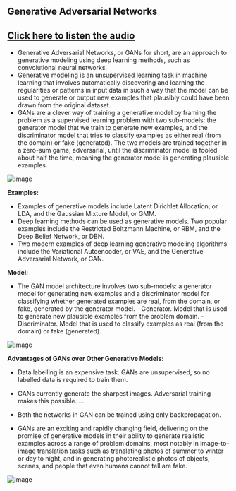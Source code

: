 ## Generative Adversarial Networks 
## [Click here to listen the audio](https://drive.google.com/file/d/1nFoGy2RK_PZCIGiUb8BsEtVU6N1Mu2kY/view?usp=sharing)

- Generative Adversarial Networks, or GANs for short, are an approach to generative modeling using deep learning methods, such as convolutional neural networks.
- Generative modeling is an unsupervised learning task in machine learning that involves automatically discovering and learning the regularities or patterns in input data in such a way that the model can be used to generate or output new examples that plausibly could have been drawn from the original dataset.
- GANs are a clever way of training a generative model by framing the problem as a supervised learning problem with two sub-models: the generator model that we train to generate new examples, and the discriminator model that tries to classify examples as either real (from the domain) or fake (generated). The two models are trained together in a zero-sum game, adversarial, until the discriminator model is fooled about half the time, meaning the generator model is generating plausible examples.

![image](https://user-images.githubusercontent.com/79050917/144037131-6a6877ef-efe0-419f-b95e-8afb6fada4fe.png)

**Examples:**
- Examples of generative models include Latent Dirichlet Allocation, or LDA, and the Gaussian Mixture Model, or GMM.
- Deep learning methods can be used as generative models. Two popular examples include the Restricted Boltzmann Machine, or RBM, and the Deep Belief Network, or DBN.
- Two modern examples of deep learning generative modeling algorithms include the Variational Autoencoder, or VAE, and the Generative Adversarial Network, or GAN.

**Model:**
- The GAN model architecture involves two sub-models: a generator model for generating new examples and a discriminator model for classifying whether generated examples are real, from the domain, or fake, generated by the generator model.
           - Generator. Model that is used to generate new plausible examples from the problem domain.
           - Discriminator. Model that is used to classify examples as real (from the domain) or fake (generated).

![image](https://user-images.githubusercontent.com/79050917/144037175-640727a4-4bcd-4e4a-91a3-0177f983e43a.png)

**Advantages of GANs over Other Generative Models:**
- Data labelling is an expensive task. GANs are unsupervised, so no labelled data is required to train them.
- GANs currently generate the sharpest images. Adversarial training makes this possible. ...
- Both the networks in GAN can be trained using only backpropagation.

- GANs are an exciting and rapidly changing field, delivering on the promise of generative models in their ability to generate realistic examples across a range of problem domains, most notably in image-to-image translation tasks such as translating photos of summer to winter or day to night, and in generating photorealistic photos of objects, scenes, and people that even humans cannot tell are fake.

![image](https://user-images.githubusercontent.com/79050917/144037270-e7d2cca7-d37b-49a5-b2b7-e413a7c54a40.png)
